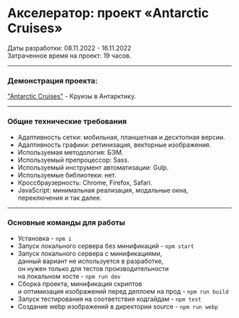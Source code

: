 # Акселератор: проект «Antarctic Cruises»

Даты разработки: 08.11.2022 - 16.11.2022\
Затраченное время на проект: 19 часов.

---

### Демонстрация проекта:

["Antarctic Cruises"](https://michaelbezz.github.io/antarctic-cruises-accelerator/) - Круизы в Антарктику.

---

### Общие технические требования
* Адаптивность сетки: мобильная, планшетная и десктопная версии.
* Адаптивность графики: ретинизация, векторные изображения.
* Используемая методология: БЭМ.
* Используемый препроцессор: Sass.
* Используемый инструмент автоматизации: Gulp.
* Используемые библиотеки: нет.
* Кроссбраузерность: Chrome, Firefox, Safari.
* JavaScript: минимальная реализация, модальные окна, переключения и так далее.

---

### Основные команды для работы
- Установка - `npm i`
- Запуск локального сервера без минификаций - `npm start`
- Запуск локального сервера c минификациями, <br>
данный вариант не используется в разработке, <br>
он нужен только для тестов производительности <br>
на локальном хосте  - `npm run dev`
- Сборка проекта, минификация скриптов <br>
и оптимизация изображений перед деплоем на прод - `npm run build`
- Запуск тестирования на соответствия кодгайдам - `npm test`
- Создание webp изображений в директории source - `npm run webp`
